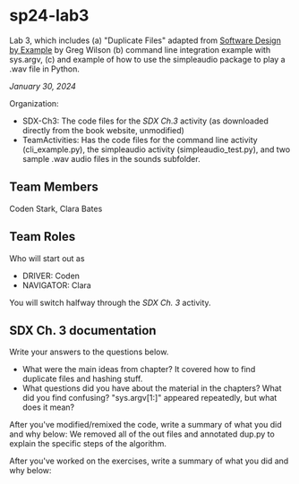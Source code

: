 # sp24-lab3
Lab 3, which includes (a) "Duplicate Files" adapted from [Software Design by Example](https://third-bit.com/sdxpy/) by Greg Wilson (b) command line integration example with sys.argv, (c) and example of how to use the simpleaudio package to play a .wav file in Python.

_January 30, 2024_

Organization:
* SDX-Ch3: The code files for the _SDX Ch.3_ activity (as downloaded directly from the book website, unmodified) 
* TeamActivities: Has the code files for the command line activity (cli_example.py), the simpleaudio activity (simpleaudio_test.py), and two sample .wav audio files in the sounds subfolder.

## Team Members
Coden Stark, Clara Bates

## Team Roles
Who will start out as
* DRIVER: Coden
* NAVIGATOR: Clara

You will switch halfway through the _SDX Ch. 3_ activity.

## SDX Ch. 3 documentation

Write your answers to the questions below.

* What were the main ideas from chapter?
  It covered how to find duplicate files and hashing stuff.
* What questions did you have about the material in the chapters? What did you find confusing?
  "sys.argv[1:]" appeared repeatedly, but what does it mean?

After you've modified/remixed the code, write a summary of what you did and why below:
We removed all of the out files and annotated dup.py to explain the specific steps of the algorithm.


After you've worked on the exercises, write a summary of what you did and why below:




